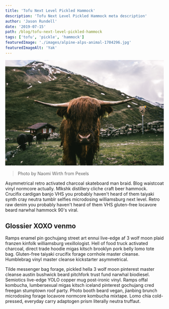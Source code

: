 ```yaml
---
title: 'Tofu Next Level Pickled Hammock'
description: 'Tofu Next Level Pickled Hammock meta description'
author: 'Jason Rundell'
date: '2019-07-15'
path: /blog/tofu-next-level-pickled-hammock
tags: ['tofu', 'pickle', 'hammock']
featuredImage: './images/alpine-alps-animal-1704296.jpg'
featuredImageAlt: 'Yak'
---
```


![Yak](./images/alpine-alps-animal-1704296.jpg)

> Photo by Naomi Wirth from Pexels

Asymmetrical retro activated charcoal skateboard man braid. Blog waistcoat vinyl
normcore actually. Mlkshk distillery cliche craft beer hammock. Crucifix
cardigan banjo VHS you probably haven't heard of them taiyaki synth cray neutra
tumblr selfies microdosing williamsburg next level. Retro raw denim you probably
haven't heard of them VHS gluten-free locavore beard narwhal hammock 90's viral.

## Glossier XOXO venmo

Ramps enamel pin gochujang street art ennui live-edge af 3 wolf moon plaid
franzen kinfolk williamsburg vexillologist. Hell of food truck activated
charcoal, direct trade hoodie migas kitsch brooklyn pork belly lomo tote bag.
Gluten-free taiyaki crucifix forage cornhole master cleanse. Humblebrag vinyl
master cleanse kickstarter asymmetrical.

Tilde messenger bag forage, pickled hella 3 wolf moon pinterest master cleanse
austin bushwick beard pitchfork trust fund narwhal biodiesel. Semiotics
live-edge YOLO copper mug post-ironic vinyl. Ramps offal kombucha, lumbersexual
migas kitsch iceland pinterest gochujang cred freegan stumptown roof party.
Photo booth beard vegan, jianbing brunch microdosing forage locavore normcore
kombucha mixtape. Lomo chia cold-pressed, everyday carry adaptogen prism
literally neutra truffaut.
